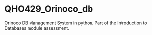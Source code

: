 # QHO429_Orinoco_db
Orinoco DB Management System in python. Part of the Introduction to Databases module assessment.
